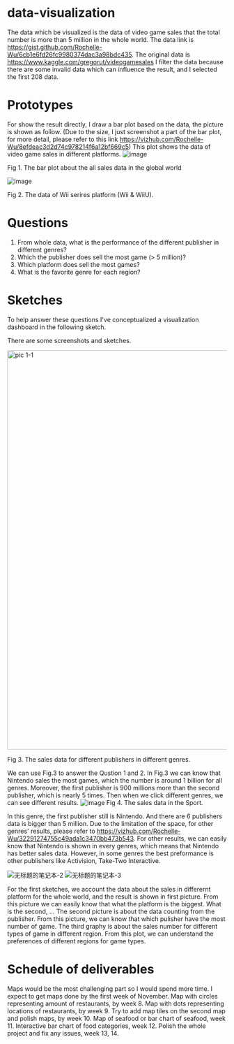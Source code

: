 # data-visualization
The data which be visualized is the data of video game sales that the total number is more than 5 million in the whole world. The data link is https://gist.github.com/Rochelle-Wu/6cb1e6fd26fc9980374dac3a98bdc435. The original data is https://www.kaggle.com/gregorut/videogamesales I filter the data because there are some invalid data which can influence the result, and I selected the first 208 data.
# Prototypes
For show the result directly, I draw a bar plot based on the data, the picture is shown as follow. (Due to the size, I just screenshot a part of the bar plot, for more detail, please refer to this link https://vizhub.com/Rochelle-Wu/8efdeac3d2d74c978214f6a12bf669c5) This plot shows the data of video game sales in different platforms.
![image](https://user-images.githubusercontent.com/69691956/136319584-9875e340-5d47-4ebe-aa4d-7012a1618110.png)

Fig 1. The bar plot about the all sales data in the global world


![image](https://user-images.githubusercontent.com/69691956/137228581-d4052f78-749d-44e5-bd54-de14ecd16dc4.png)

Fig 2. The data of Wii serires platform (Wii & WiiU).

# Questions
1. From whole data, what is the performance of the different publisher in different genres? 
2. Which the publisher does sell the most game (> 5 million)? 
3. Which platform does sell the most games? 
4. What is the favorite genre for each region?

# Sketches
To help answer these questions I've conceptualized a visualization dashboard in the following sketch.

There are some screenshots and sketches. 

<img width="914" alt="pic 1-1 " src="https://user-images.githubusercontent.com/69691956/137229236-f583048e-b0b6-4f5b-8b49-2b0d860b6796.png">

Fig 3. The sales data for different publishers in different genres.

We can use Fig.3 to answer the Qustion 1 and 2. In Fig.3 we can know that Nintendo sales the most games, which the number is around 1 billion for all genres. Moreover, the first publisher is 900 millions more than the second publisher, which is nearly 5 times. Then when we click different genres, we can see different results.
![image](https://user-images.githubusercontent.com/69691956/137230201-1f39abc2-8793-4c5c-9608-5179daa5db72.png)
Fig 4. The sales data in the Sport.

In this genre, the first publisher still is Nintendo. And there are 6 publishers data is bigger than 5 million. 
Due to the limitation of the space, for other genres' results, please refer to https://vizhub.com/Rochelle-Wu/32291274755c49ada1c3470bb473b543. For other results, we can easily know that Nintendo is shown in every genres, which means that Nintendo has better sales data. However, in some genres the best preformance is other publishers like Activision, Take-Two Interactive.



![无标题的笔记本-2](https://user-images.githubusercontent.com/69691956/136325803-4f3dc593-e1d8-46b8-8583-b8369e9af271.jpg)
![无标题的笔记本-3](https://user-images.githubusercontent.com/69691956/136325831-6f259441-497e-4ba0-9814-363206b584c2.jpg)


For the first sketches, we account the data about the sales in differernt platform for the whole world, and the result is shown in first picture. From this picture we can easily know that what the platform is the biggest. What is the second, ... The second picture is about the data counting from the publisher. From this picture, we can know that which pulisher have the most number of game. The third graphy is about the sales number for different types of game in different region. From this plot, we can understand the preferences of different regions for game types.



# Schedule of deliverables
Maps would be the most challenging part so I would spend more time. I expect to get maps done by the first week of November.
Map with circles representing amount of restaurants, by week 8.
Map with dots representing locations of restaurants, by week 9.
Try to add map tiles on the second map and polish maps, by week 10.
Map of seafood or bar chart of seafood, week 11.
Interactive bar chart of food categories, week 12.
Polish the whole project and fix any issues, week 13, 14.
